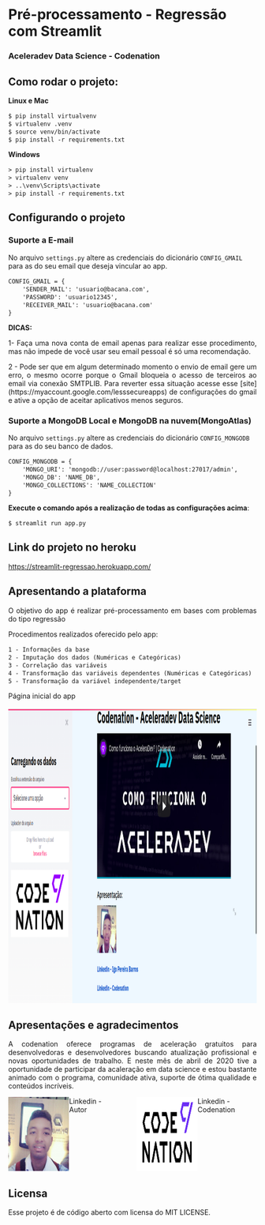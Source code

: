 # Pré-processamento - Regressão com Streamlit

### Aceleradev Data Science - Codenation

## Como rodar o projeto:

**Linux e Mac**
```
$ pip install virtualvenv
$ virtualenv .venv
$ source venv/bin/activate
$ pip install -r requirements.txt
```

**Windows**
```
> pip install virtualenv
> virtualenv venv
> ..\venv\Scripts\activate
> pip install -r requirements.txt
```

## Configurando o projeto
<h3>Suporte a E-mail</h3>

No arquivo ```settings.py``` altere as credenciais do dicionário ```CONFIG_GMAIL``` para as do seu email que deseja vincular ao app.
```
CONFIG_GMAIL = {
	'SENDER_MAIL': 'usuario@bacana.com',
	'PASSWORD': 'usuario12345',
	'RECEIVER_MAIL': 'usuario@bacana.com'
}
```

**DICAS:**

<p align="justify">1- Faça uma nova conta de email apenas para realizar esse procedimento, mas não impede de você usar seu email pessoal é só uma recomendação.</p>
<p align="justify">2 - Pode ser que em algum determinado momento o envio de email gere um erro, o mesmo ocorre porque o Gmail bloqueia o acesso de terceiros ao email via conexão SMTPLIB. Para reverter essa situação acesse esse [site](https://myaccount.google.com/lesssecureapps) de configurações do gmail e ative a opção de aceitar aplicativos menos seguros.</p>

<h3>Suporte a MongoDB Local e MongoDB na nuvem(MongoAtlas)</h3>

No arquivo ```settings.py``` altere as credenciais do dicionário ```CONFIG_MONGODB``` para as do seu banco de dados.

```
CONFIG_MONGODB = {
	'MONGO_URI': 'mongodb://user:password@localhost:27017/admin',
	'MONGO_DB': 'NAME_DB',
	'MONGO_COLLECTIONS': 'NAME_COLLECTION'
}
```


**Execute o comando após a realização de todas as configurações acima**:
```
$ streamlit run app.py
```

## Link do projeto no heroku
https://streamlit-regressao.herokuapp.com/

## Apresentando a plataforma

<p align="justify">O objetivo do app é realizar pré-processamento em bases com problemas do tipo regressão</p>
<p align="justify">Procedimentos realizados oferecido pelo app:</p>

	1 - Informações da base
	2 - Imputação dos dados (Numéricas e Categóricas)
	3 - Correlação das variáveis
	4 - Transformação das variáveis dependentes (Numéricas e Categóricas)
	5 - Transformação da variável independente/target

<p align="justify">Página inicial do app</p>
<img src="mainpage.png" alt="Conteúdo da página principal" width="800" height="600">

## Apresentações e agradecimentos
<p align="justify">A codenation oferece programas de aceleração gratuitos para desenvolvedoras e desenvolvedores buscando atualização profissional e novas oportunidades de trabalho. E neste mês de abril de 2020 tive a oportunidade de participar da acaleração em data science e estou bastante animado com o programa, comunidade ativa, suporte de ótima qualidade e conteúdos incríveis.</p>



<div style="display: flex;">
    <div>
    	<img src="autor.png" alt="Autor - Igo Pereira Barros" width="150" height="150">
    </div>
    <span style="display: table-row;">
    		<a href="https://www.linkedin.com/in/igo-pereira-barros-developer/" style="text-decoration: none;">Linkedin - Autor</a>
    	</span>
    <div style="padding-left: 50px">
    	<img src="logo.png" alt="Codenation" width="150" height="150">
    </div>
    <span style="display: table-row;">
    		<a href="https://www.linkedin.com/company/code-nation" style="text-decoration: none;">Linkedin - Codenation</a>
    </span>
</div>



## Licensa
Esse projeto é de código aberto com licensa do MIT LICENSE.